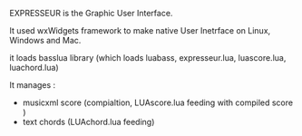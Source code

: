 EXPRESSEUR is the Graphic User Interface.  

It used wxWidgets framework to make native User Inetrface on Linux, Windows and Mac.  

it loads basslua library (which loads luabass, expresseur.lua, luascore.lua, luachord.lua)  

It manages :
  * musicxml score (compialtion, LUAscore.lua feeding with compiled score )
  * text chords (LUAchord.lua feeding)
  
  
